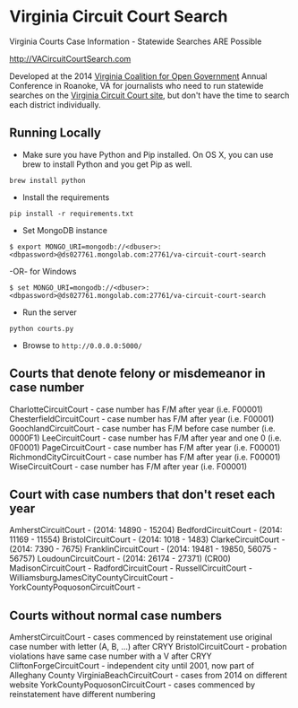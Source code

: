 Virginia Circuit Court Search
=======================

Virginia Courts Case Information - Statewide Searches ARE Possible

http://VACircuitCourtSearch.com

Developed at the 2014 [Virginia Coalition for Open Government](http://www.opengovva.org) Annual Conference in Roanoke, VA for journalists who need to run statewide searches on the [Virginia Circuit Court site](http://wasdmz2.courts.state.va.us/CJISWeb/circuit.jsp), but don't have the time to search each district individually.

## Running Locally

* Make sure you have Python and Pip installed. On OS X, you can use brew to install Python and you get Pip as well.
```
brew install python
```

* Install the requirements
```
pip install -r requirements.txt
```

* Set MongoDB instance
```
$ export MONGO_URI=mongodb://<dbuser>:<dbpassword>@ds027761.mongolab.com:27761/va-circuit-court-search
```
-OR-  for Windows
```
$ set MONGO_URI=mongodb://<dbuser>:<dbpassword>@ds027761.mongolab.com:27761/va-circuit-court-search
```

* Run the server
```
python courts.py
```

* Browse to `http://0.0.0.0:5000/`

## Courts that denote felony or misdemeanor in case number
CharlotteCircuitCourt - case number has F/M after year (i.e. F00001)
ChesterfieldCircuitCourt - case number has F/M after year (i.e. F00001)
GoochlandCircuitCourt - case number has F/M before case number (i.e. 0000F1)
LeeCircuitCourt - case number has F/M after year and one 0 (i.e. 0F0001)
PageCircuitCourt - case number has F/M after year (i.e. F00001)
RichmondCityCircuitCourt - case number has F/M after year (i.e. F00001)
WiseCircuitCourt - case number has F/M after year (i.e. F00001)

## Court with case numbers that don't reset each year
AmherstCircuitCourt - (2014: 14890 - 15204)
BedfordCircuitCourt - (2014: 11169 - 11554)
BristolCircuitCourt - (2014: 1018 - 1483)
ClarkeCircuitCourt - (2014: 7390 - 7675)
FranklinCircuitCourt - (2014: 19481 - 19850, 56075 - 56757)
LoudounCircuitCourt - (2014: 26174 - 27371) (CR00)
MadisonCircuitCourt - 
RadfordCircuitCourt - 
RussellCircuitCourt - 
WilliamsburgJamesCityCountyCircuitCourt - 
YorkCountyPoquosonCircuitCourt -

## Courts without normal case numbers
AmherstCircuitCourt - cases commenced by reinstatement use original case number with letter (A, B, ...) after CRYY
BristolCircuitCourt - probation violations have same case number with a V after CRYY
CliftonForgeCircuitCourt - independent city until 2001, now part of Alleghany County
VirginiaBeachCircuitCourt - cases from 2014 on different website
YorkCountyPoquosonCircuitCourt - cases commenced by reinstatement have different numbering 
